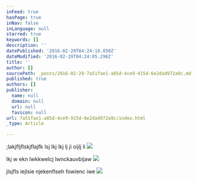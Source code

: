```yaml
---
inFeed: true
hasPage: true
inNav: false
inLanguage: null
starred: true
keywords: []
description: ''
datePublished: '2016-02-29T04:24:18.850Z'
dateModified: '2016-02-29T04:24:05.296Z'
title: ''
author: []
sourcePath: _posts/2016-02-29-7a51fae1-a85d-4ce9-915d-6e2dad972a9c.md
published: true
authors: []
publisher:
  name: null
  domain: null
  url: null
  favicon: null
url: 7a51fae1-a85d-4ce9-915d-6e2dad972a9c/index.html
_type: Article

---
```

;lakjfljflskjflajfk  lsj lkj lkj lj ji oijlj li
![](https://s3-us-west-2.amazonaws.com/the-grid-img/p/854a9bed280b77bd2b2d03dbc11ceaa300ec49bc.jpg)

lkj w ekn lwkkwelcj lwnckauvbijaw ![](https://s3-us-west-2.amazonaws.com/the-grid-img/p/821cc9c42abff67a0ae4c344edbea7e096923ac6.jpg)

jlsjfls iejlsie njekenflseh fowienc iwe
![](https://s3-us-west-2.amazonaws.com/the-grid-img/p/9874c2683ece47826863b4df19d632f69f3040e6.jpg)